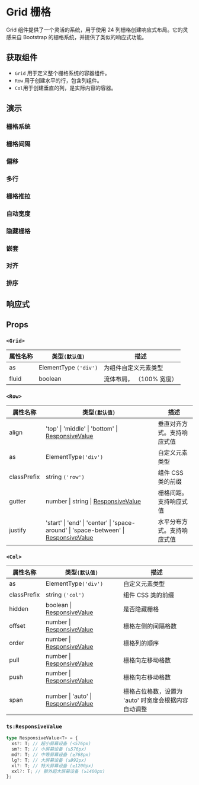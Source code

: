 # Grid 栅格

Grid 组件提供了一个灵活的系统，用于使用 24 列栅格创建响应式布局。它的灵感来自 Bootstrap 的栅格系统，并提供了类似的响应式功能。

## 获取组件

<!--{include:<import-guide>}-->

- `Grid` 用于定义整个栅格系统的容器组件。
- `Row` 用于创建水平的行，包含列组件。
- `Col`用于创建垂直的列，是实际内容的容器。

## 演示

### 栅格系统

<!--{include:`basic.md`}-->

### 栅格间隔

<!--{include:`gutter.md`}-->

### 偏移

<!--{include:`offset.md`}-->

### 多行

<!--{include:`multiple-rows.md`}-->

### 栅格推拉

<!--{include:`pull-push.md`}-->

### 自动宽度

<!--{include:`auto.md`}-->

### 隐藏栅格

<!--{include:`hidden.md`}-->

### 嵌套

<!--{include:`nested.md`}-->

### 对齐

<!--{include:`justify-align.md`}-->

### 排序

<!--{include:`order.md`}-->

## 响应式

<!--{include:<example-responsive>}-->

## Props

### `<Grid>`

| 属性名称 | 类型`(默认值)`        | 描述                     |
| -------- | --------------------- | ------------------------ |
| as       | ElementType `('div')` | 为组件自定义元素类型     |
| fluid    | boolean               | 流体布局， （100% 宽度） |

### `<Row>`

| 属性名称    | 类型`(默认值)`                                                                                     | 描述                       |
| ----------- | -------------------------------------------------------------------------------------------------- | -------------------------- |
| align       | 'top' \| 'middle' \| 'bottom' \| [ResponsiveValue][responsive]                                     | 垂直对齐方式。支持响应式值 |
| as          | ElementType`('div')`                                                                               | 自定义元素类型             |
| classPrefix | string `('row')`                                                                                   | 组件 CSS 类的前缀          |
| gutter      | number \| string \| [ResponsiveValue][responsive]                                                  | 栅格间距。支持响应式值     |
| justify     | 'start' \| 'end' \| 'center' \| 'space-around' \| 'space-between' \| [ResponsiveValue][responsive] | 水平分布方式。支持响应式值 |

### `<Col>`

| 属性名称    | 类型`(默认值)`                                    | 描述                                                 |
| ----------- | ------------------------------------------------- | ---------------------------------------------------- |
| as          | ElementType`('div')`                              | 自定义元素类型                                       |
| classPrefix | string `('col')`                                  | 组件 CSS 类的前缀                                    |
| hidden      | boolean \| [ResponsiveValue][responsive]          | 是否隐藏栅格                                         |
| offset      | number \| [ResponsiveValue][responsive]           | 栅格左侧的间隔格数                                   |
| order       | number \| [ResponsiveValue][responsive]           | 栅格列的顺序                                         |
| pull        | number \| [ResponsiveValue][responsive]           | 栅格向左移动格数                                     |
| push        | number \| [ResponsiveValue][responsive]           | 栅格向右移动格数                                     |
| span        | number \| 'auto' \| [ResponsiveValue][responsive] | 栅格占位格数，设置为 'auto' 时宽度会根据内容自动调整 |

### `ts:ResponsiveValue`

```ts
type ResponsiveValue<T> = {
  xs?: T; // 超小屏幕设备 (<576px)
  sm?: T; // 小屏幕设备 (≥576px)
  md?: T; // 中等屏幕设备 (≥768px)
  lg?: T; // 大屏幕设备 (≥992px)
  xl?: T; // 特大屏幕设备 (≥1200px)
  xxl?: T; // 额外超大屏幕设备 (≥1400px)
};
```

[responsive]: #code-ts-responsive-value-code
